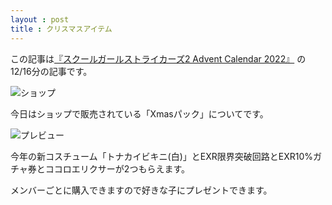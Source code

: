 ```yaml
---
layout : post
title : クリスマスアイテム
---
```


この記事は[『スクールガールストライカーズ2 Advent Calendar 2022』](https://adventar.org/calendars/8200) の12/16分の記事です。

![ショップ](/SchoolGirlStrikersAdventCalendar2022/20221216_1.PNG)

今日はショップで販売されている「Xmasパック」についてです。

![プレビュー](/SchoolGirlStrikersAdventCalendar2022/20221216_2.PNG)

今年の新コスチューム「トナカイビキニ(白)」とEXR限界突破回路とEXR10%ガチャ券とココロエリクサーが2つもらえます。

メンバーごとに購入できますので好きな子にプレゼントできます。
